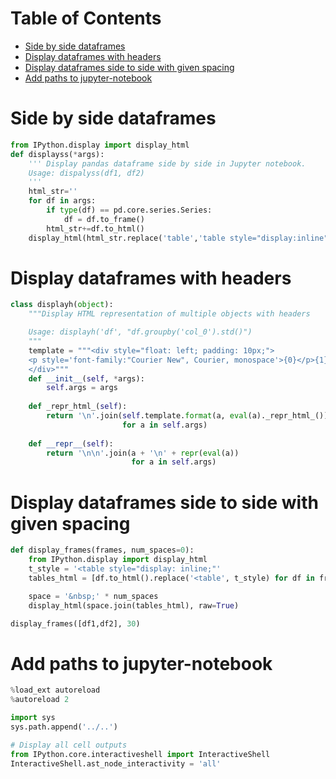 Table of Contents
=================
   * [Side by side dataframes](#side-by-side-dataframes)
   * [Display dataframes with headers](#display-dataframes-with-headers)
   * [Display dataframes side to side with given spacing](#display-dataframes-side-to-side-with-given-spacing)
   * [Add paths to jupyter-notebook](#add-paths-to-jupyter-notebook)

# Side by side dataframes
```python
from IPython.display import display_html
def displayss(*args):
    ''' Display pandas dataframe side by side in Jupyter notebook.
    Usage: dispalyss(df1, df2)
    '''
    html_str=''
    for df in args:
        if type(df) == pd.core.series.Series:
            df = df.to_frame()
        html_str+=df.to_html()
    display_html(html_str.replace('table','table style="display:inline"'),raw=True)
```

# Display dataframes with headers
```python
class displayh(object):
    """Display HTML representation of multiple objects with headers

    Usage: displayh('df', "df.groupby('col_0').std()")
    """
    template = """<div style="float: left; padding: 10px;">
    <p style='font-family:"Courier New", Courier, monospace'>{0}</p>{1}
    </div>"""
    def __init__(self, *args):
        self.args = args
        
    def _repr_html_(self):
        return '\n'.join(self.template.format(a, eval(a)._repr_html_())
                         for a in self.args)
    
    def __repr__(self):
        return '\n\n'.join(a + '\n' + repr(eval(a))
                           for a in self.args)
```

# Display dataframes side to side with given spacing
```python
def display_frames(frames, num_spaces=0):
    from IPython.display import display_html
    t_style = '<table style="display: inline;"'
    tables_html = [df.to_html().replace('<table', t_style) for df in frames]

    space = '&nbsp;' * num_spaces
    display_html(space.join(tables_html), raw=True)

display_frames([df1,df2], 30)
```

# Add paths to jupyter-notebook
```python
%load_ext autoreload
%autoreload 2

import sys
sys.path.append('../..')

# Display all cell outputs
from IPython.core.interactiveshell import InteractiveShell
InteractiveShell.ast_node_interactivity = 'all'
```
